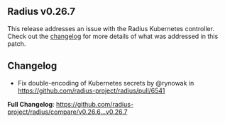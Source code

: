 ## Radius v0.26.7

This release addresses an issue with the Radius Kubernetes controller. Check out the [changelog](#changelog) for more details of what was addressed in this patch.

## Changelog

* Fix double-encoding of Kubernetes secrets by @rynowak in https://github.com/radius-project/radius/pull/6541

**Full Changelog**: https://github.com/radius-project/radius/compare/v0.26.6...v0.26.7

